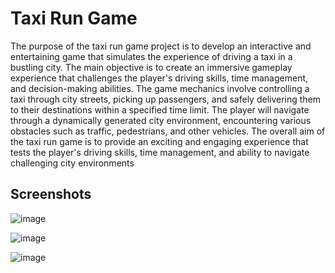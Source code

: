 
# Taxi Run Game

The purpose of the taxi run game project is to develop an
interactive and entertaining game that simulates the
experience of driving a taxi in a bustling city. The main
objective is to create an immersive gameplay experience that
challenges the player's driving skills, time management, and
decision-making abilities.
The game mechanics involve controlling a taxi through city
streets, picking up passengers, and safely delivering them to
their destinations within a specified time limit. The player
will navigate through a dynamically generated city
environment, encountering various obstacles such as traffic,
pedestrians, and other vehicles.
The overall aim of the taxi run game is to provide an exciting
and engaging experience that tests the player's driving skills,
time management, and ability to navigate challenging city
environments

## Screenshots

![image](https://github.com/v1cky009/Taxi-Run-Game/assets/115997695/d0a67aa0-68ca-41c7-8da2-f492e29b0eb5)

![image](https://github.com/v1cky009/Taxi-Run-Game/assets/115997695/2300fdc5-a6f5-4ce2-b748-cae6aab519c1)

![image](https://github.com/v1cky009/Taxi-Run-Game/assets/115997695/91ef708f-6cc8-480e-a602-d41448922e66)

